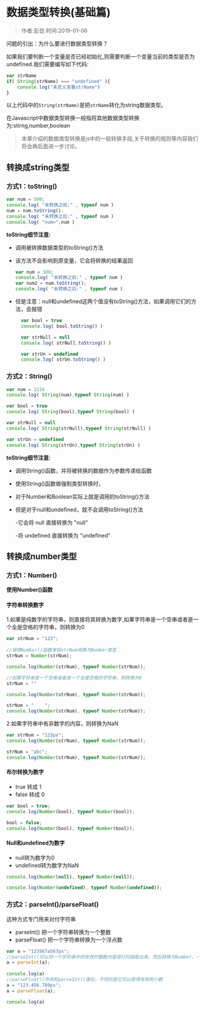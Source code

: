 # 数据类型转换(基础篇)

> 作者:彭劲  时间:2019-01-06

问题的引出：为什么要进行数据类型转换？

如果我们要判断一个变量是否已经初始化,则需要判断一个变量当前的类型是否为undefined.我们需要编写如下代码:

```javascript
var strName
if( String(strName) === "undefined" ){
	console.log("未定义变量strName")
}
```

以上代码中的`String(strName)`是把`strName`转化为string数据类型。

在Javascript中数据类型转换一般指将其他数据类型转换为:stirng,number,boolean


> 本章介绍的数据类型转换是js中的一般转换手段,关于转换的规则等内容我们将会再后面进一步讨论。

## 转换成string类型

### 方式1：toString()

  ```javascript
  var num = 500;
  console.log( "未转换之前:" , typeof num )
  num = num.toString();
  console.log( "未转换之后:" , typeof num )
  console.log( "num=",num )
  ```

**toString细节注意:**

* 调用被转换数据类型的toString()方法
* 该方法不会影响到原变量，它会将转换的结果返回

  ```javascript
  var num = 500;
  console.log( "未转换之前:" , typeof num )
  var num2 = num.toString();
  console.log( "未转换之后:" , typeof num )
  ```

* 但是注意：null和undefined这两个值没有toString()方法，如果调用它们的方法，会报错

  ```javascript
	var bool = true
	console.log( bool.toString() )

	var strNull = null
	console.log( strNull.toString() )

	var strUn = undefined
	console.log( strUn.toString() )
  ```

### 方式2：String()

```javascript
var num = 1234
console.log( String(num),typeof String(num) )

var bool = true
console.log( String(bool),typeof String(bool) )

var strNull = null
console.log( String(strNull),typeof String(strNull) )

var strUn = undefined
console.log( String(strUn),typeof String(strUn) )
```

  **toString细节注意:**

* 调用String()函数，并将被转换的数据作为参数传递给函数
* 使用String()函数做强制类型转换时，
* 对于Number和Boolean实际上就是调用的toString()方法
* 但是对于null和undefined，就不会调用toString()方法

  -它会将 null 直接转换为 "null"

  -将 undefined 直接转换为 "undefined"


## 转换成number类型

### 方式1：Number()

**使用Number()函数**

#### 字符串转换数字

1.如果是纯数字的字符串，则直接将其转换为数字,如果字符串是一个空串或者是一个全是空格的字符串，则转换为0

```javascript
var strNum = "123";
			
//调用Number()函数来将strNum转换为Number类型
strNum = Number(strNum);

console.log(Number(strNum), typeof Number(strNum));

//如果字符串是一个空串或者是一个全是空格的字符串，则转换为0
strNum = ""

console.log(Number(strNum), typeof Number(strNum));

strNum = "    ";
console.log(Number(strNum), typeof Number(strNum));
```

2.如果字符串中有非数字的内容，则转换为NaN

```javascript
var strNum = "123px";
console.log(Number(strNum), typeof Number(strNum));

strNum = "abc";
console.log(Number(strNum), typeof Number(strNum));
```

#### 布尔转换为数字

* true 转成 1
* false 转成 0

```javascript
var bool = true;
console.log(Number(bool), typeof Number(bool));

bool = false;
console.log(Number(bool), typeof Number(bool));
```

#### Null和undefined为数字

* null转为数字为0
* undefined转为数字为NaN



```javascript
console.log(Number(null), typeof Number(null));

console.log(Number(undefined), typeof Number(undefined));
```

### 方式2：parseInt()/parseFloat()

这种方式专门用来对付字符串

* parseInt() 把一个字符串转换为一个整数
* parseFloat() 把一个字符串转换为一个浮点数

```javascript
var a = "123567a567px";
//parseInt()可以将一个字符串中的有效的整数内容进行扫描取出来，然后转换为Number，一旦parseInt遇到字符串就会停止扫描
a = parseInt(a);
		
console.log(a)
//parseFloat()作用和parseInt()类似，不同的是它可以获得有效的小数
a = "123.456.789px";
a = parseFloat(a);

console.log(a)
```